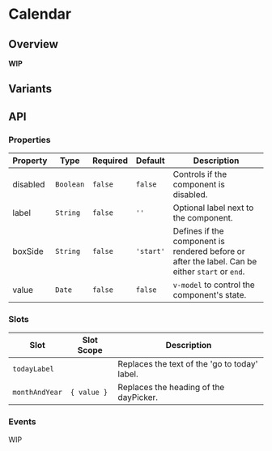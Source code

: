 # Calendar

## Overview

**WIP**

## Variants

<content-Calendar-Example1 />

## API

### Properties

| Property | Type      | Required | Default   | Description                                                                                     |
|----------|-----------|----------|-----------|-------------------------------------------------------------------------------------------------|
| disabled | `Boolean` | `false`  | `false`   | Controls if the component is disabled.                                                          |
| label    | `String`  | `false`  | `''`      | Optional label next to the component.                                                           |
| boxSide  | `String`  | `false`  | `'start'` | Defines if the component is rendered before or after the label. Can be either `start` or `end`. |
| value    | `Date` | `false`  | `false`   | `v-model` to control the component's state.                                                     |

### Slots

| Slot           | Slot Scope  | Description                    |
|----------------|-------------|--------------------------------|
| `todayLabel`   |             | Replaces the text of the 'go to today' label. |
| `monthAndYear` | `{ value }` | Replaces the heading of the dayPicker. |

### Events

WIP
